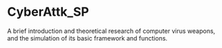 # CyberAttk_SP
A brief introduction and theoretical research of computer virus weapons, and the simulation of its basic framework and functions.
